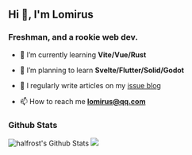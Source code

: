 ## Hi 👋, I'm Lomirus
### Freshman, and a rookie web dev.

- 🌱 I’m currently learning **Vite/Vue/Rust**

- 🌴 I’m planning to learn **Svelte/Flutter/Solid/Godot**

- 📝 I regularly write articles on my [issue blog](https://github.com/lomirus/issue-blogs/issues)

- 📫 How to reach me **lomirus@qq.com**

### Github Stats
<img src="https://github-readme-stats.vercel.app/api?username=lomirus&show_icons=true&count_private=true&include_all_commits=true" alt="halfrost's Github Stats" />
<img src="https://github-readme-stats.vercel.app/api/top-langs/?username=lomirus&hide=html,css&langs_count=7&layout=compact" />

